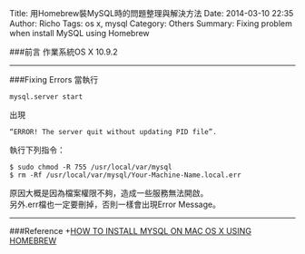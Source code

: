 Title: 用Homebrew裝MySQL時的問題整理與解決方法
Date: 2014-03-10 22:35
Author: Richo
Tags: os x, mysql
Category: Others
Summary: Fixing problem when install MySQL using Homebrew

###前言
作業系統OS X 10.9.2  

***

###Fixing Errors
當執行  

	mysql.server start

出現  

	“ERROR! The server quit without updating PID file”.  

執行下列指令：  

	$ sudo chmod -R 755 /usr/local/var/mysql  
	$ rm -Rf /usr/local/var/mysql/Your-Machine-Name.local.err    

原因大概是因為檔案權限不夠，造成一些服務無法開啟。  
另外.err檔也一定要刪掉，否則一樣會出現Error Message。  

***

###Reference
+[HOW TO INSTALL MYSQL ON MAC OS X USING HOMEBREW](http://benjsicam.me/blog/how-to-install-mysql-on-mac-os-x-using-homebrew-tutorial/)
